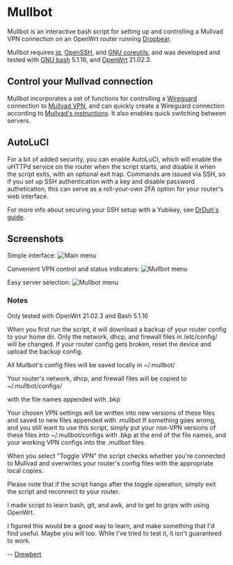 # Mullbot
Mullbot is an interactive bash script for setting up and controlling a Mullvad VPN connection on an OpenWrt router running [Dropbear](https://matt.ucc.asn.au/dropbear/dropbear.html).

Mullbot requires [jq](https://stedolan.github.io/jq/), [OpenSSH](https://www.openssh.com/), and [GNU coreutils](https://www.gnu.org/software/coreutils/), and was developed and tested with [GNU bash](https://www.gnu.org/software/bash/) 5.1.16, and [OpenWrt](https://openwrt.org/) 21.02.3.

## Control your Mullvad connection
Mullbot incorporates a set of functions for controlling a [Wireguard](https://www.wireguard.com/) connection to [Mullvad VPN](https://mullvad.net/), and can quickly create a Wireguard connection according to [Mullvad's instructions](https://mullvad.net/en/help/running-wireguard-router/). It also enables quick switching between servers.

## AutoLuCI
For a bit of added security, you can enable AutoLuCI, which will enable the uHTTPd service on the router when the script starts, and disable it when the script exits, with an optional exit trap. Commands are issued via SSH, so if you set up SSH authentication with a key and disable password authetication, this can serve as a roll-your-own 2FA option for your router's web interface.

For more info about securing your SSH setup with a Yubikey, see [DrDuh's guide](https://github.com/drduh/YubiKey-Guide).

## Screenshots
Simple interface:
![Main menu](https://www.drewbert.co.za/mullbot/mullbot1.jpeg)

Convenient VPN control and status indicators:
![Mullbot menu](https://www.drewbert.co.za/mullbot/mullbot2.jpeg)

Easy server selection:
![Mullbot menu](https://www.drewbert.co.za/mullbot/mullbot3.jpeg)

### Notes
Only tested with OpenWrt 21.02.3 and Bash 5.1.16

When you first run the script, it will download a backup of your router config to your home dir.
Only the network, dhcp, and firewall files in /etc/config/ will be changed.
If your router config gets broken, reset the device and upload the backup config.

All Mullbot's config files will be saved locally in ~/.mullbot/

Your router's network, dhcp, and firewall files will be copied to ~/.mullbot/configs/

with the file names appended with .bkp

Your chosen VPN settings will be written into new versions of these files and saved to new files appended with .mullbot
If something goes wrong, and you still want to use this script, simply put your non-VPN versions of these files into ~/.mullbot/configs with .bkp at the end of the file names, and your working VPN configs into the .mullbot files.

When you select "Toggle VPN" the script checks whether you're connected to Mullvad and overwrites your router's config files with the appropriate local copies.

Please note that if the script hangs after the toggle operation, simply exit the script and reconnect to your router.

I made script to learn bash, git, and awk, and to get to grips with using OpenWrt.

I figured this would be a good way to learn, and make something that I'd find useful. Maybe you will too.
While I've tried to test it, it isn't guaranteed to work.

-- [Drewbert](https://www.drewbert.co.za/mullbot/)
